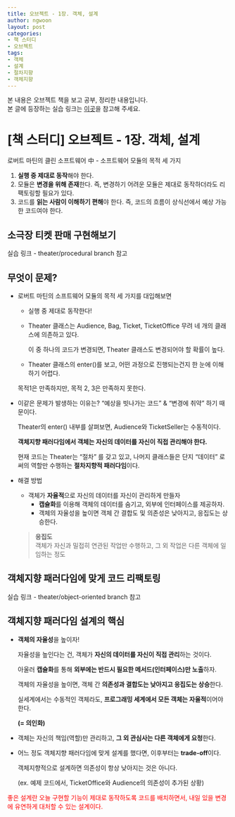 ```yaml
---
title: 오브젝트 - 1장. 객체, 설계
author: ngwoon
layout: post
categories:
- 책 스터디
- 오브젝트
tags:
- 객체
- 설계
- 절차지향
- 객체지향
---
```


본 내용은 오브젝트 책을 보고 공부, 정리한 내용입니다.<br/>
본 글에 등장하는 실습 링크는 [이곳](https://github.com/ngwoon/objects-book-examples)을 참고해 주세요.

# [책 스터디] 오브젝트 - 1장. 객체, 설계

로버트 마틴의 클린 소프트웨어 中 - 소프트웨어 모듈의 목적 세 가지

1. **실행 중 제대로 동작**해야 한다.
2. 모듈은 **변경을 위해 존재**한다. 즉, 변경하기 어려운 모듈은 제대로 동작하더라도 리팩토링할 필요가 있다.
3. 코드를 **읽는 사람이 이해하기 편해**야 한다. 즉, 코드의 흐름이 상식선에서 예상 가능한 코드여야 한다.

## 소극장 티켓 판매 구현해보기

실습 링크 - theater/procedural branch 참고

## 무엇이 문제?

- 로버트 마틴의 소프트웨어 모듈의 목적 세 가지를 대입해보면
  - 실행 중 제대로 동작한다!
  - Theater 클래스는 Audience, Bag, Ticket, TicketOffice 무려 네 개의 클래스에 의존하고 있다.

    이 중 하나의 코드가 변경되면, Theater 클래스도 변경되어야 할 확률이 높다.

  - Theater 클래스의 enter()를 보고, 어떤 과정으로 진행되는건지 한 눈에 이해하기 어렵다.

  목적1은 만족하지만, 목적 2, 3은 만족하지 못한다.

- 이같은 문제가 발생하는 이유는? “예상을 빗나가는 코드” & “변경에 취약” 하기 때문이다.

  Theater의 enter() 내부를 살펴보면, Audience와 TicketSeller는 수동적이다.

  **객체지향 패러다임에서 객체는 자신의 데이터를 자신이 직접 관리해야 한다.**

  현재 코드는 Theater는 “절차” 를 갖고 있고, 나머지 클래스들은 단지 “데이터” 로써의 역할만 수행하는 **절차지향적 패러다임**이다.

- 해결 방법
  - 객체가 **자율적**으로 자신의 데이터를 자신이 관리하게 만들자
    - **캡슐화**를 이용해 객체의 데이터를 숨기고, 외부에 인터페이스를 제공하자.
    - 객체의 자율성을 높이면 객체 간 결합도 및 의존성은 낮아지고, 응집도는 상승한다.

  > **응집도**<br/> 
  > 객체가 자신과 밀접히 연관된 작업만 수행하고, 그 외 작업은 다른 객체에 일임하는 정도
  >

## 객체지향 패러다임에 맞게 코드 리팩토링

실습 링크 - theater/object-oriented branch 참고

## 객체지향 패러다임 설계의 핵심

- **객체의 자율성**을 높이자!

  자율성을 높인다는 건, 객체가 **자신의 데이터를 자신이 직접 관리**하는 것이다.

  아울러 **캡슐화**를 통해 **외부에는 반드시 필요한 메서드(인터페이스)만 노출**하자.

  객체의 자율성을 높이면, 객체 간 **의존성과 결합도는 낮아지고 응집도는 상승**한다.

  실세계에서는 수동적인 객체라도, **프로그래밍 세계에서 모든 객체는 자율적**이어야 한다.

  **(= 의인화)**

- 객체는 자신의 책임(역할)만 관리하고, **그 외 관심사는 다른 객체에게 요청**한다.
- 어느 정도 객체지향 패러다임에 맞게 설계를 했다면, 이후부터는 **trade-off**이다.

  객체지향적으로 설계하면 의존성이 항상 낮아지는 것은 아니다.

  (ex. 예제 코드에서, TicketOffice와 Audience의 의존성이 추가된 상황)


<span style="color:red">
  좋은 설계란 오늘 구현할 기능이 제대로 동작하도록 코드를 배치하면서, 내일 있을 변경에 유연하게 대처할 수 있는 설계이다.
</span>